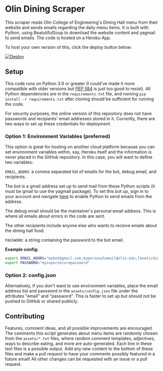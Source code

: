 # Olin Dining Scraper

This scraper reads Olin College of Engineering's Dining Hall menu from their website and sends emails regarding the daily menu items. It is built with Python, using BeatutifulSoup to download the website content and yagmail to send emails. The code is hosted on a Heroku App.

To host your own version of this, click the deploy button below:

[![Deploy](https://www.herokucdn.com/deploy/button.svg)](https://heroku.com/deploy?template=https://github.com/intermezzio/olin-dining-scraper)

## Setup

This code runs on Python 3.9 or greater (I could've made it more compatible with older versions but [PEP 584](https://peps.python.org/pep-0584/) is just too good to resist). All Python dependencies are in the `requirements.txt` file, and running `pip install -r requirements.txt` after cloning should be sufficient for running the code.

For security purposes, the online version of this repository does not have passwords and recipients' email addresses stored in it. Currently, there are two ways to set up these credentials for deployment.

### Option 1: Environment Variables (preferred)

This option is great for hosting on another cloud platform because you can set environment variables within, say, Heroku itself and the information is never placed in the GitHub repository. In this case, you will want to define two variables:

`EMAIL_ADDRS`: a comma separated list of emails for the bot, debug email, and recipients.

The bot is a gmail address set up to send mail from these Python scripts (it must be gmail to use the yagmail package). To set this bot up, sign in to your account and navigate [here](https://www.google.com/settings/security/lesssecureapps) to enable Python to send emails from the address.

The debug email should be the maintainer's personal email address. This is where all emails about errors in the code are sent.

The other recipients include anyone else who wants to receive emails about the dining hall food.

`PASSWORD`: a string containing the password to the bot email.

**Example config:**

```sh
export EMAIL_ADDRS="mybot@gmail.com,mypersonalemail@olin.edu,fanaticdininghalleater@olin.edu,otherrecipient@olin.edu"
export PASSWORD="mysupersecurepassword"
```

### Option 2: config.json

Alternatively, if you don't want to use environment variables, place the email address list and password in the `assets/config.json` file under the attributes "email" and "password". This is faster to set up but should not be pushed to GitHub or shared publicly.

## Contributing

Features, comment ideas, and all possible improvements are encouraged. The comments this script generates about menu items are randomly chosen from the `assets/*.txt` files, where random comment templates, adjectives, ways to describe eating, and more are auto-generated. Each line in these text files is a possible output. Add any new content to the bottom of these files and make a pull request to have your comments possibly featured in a future email! All other changes can be requested with an issue or a pull request.
